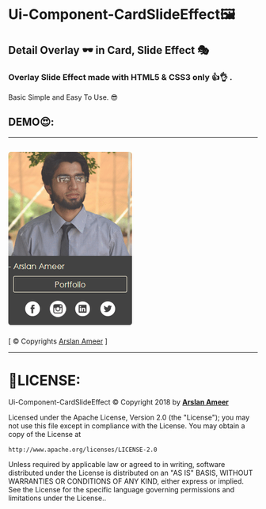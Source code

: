 # Ui-Component-CardSlideEffect🖼
## Detail Overlay 🕶 in Card, Slide Effect 🎭
### Overlay Slide Effect made with HTML5 & CSS3 only 👍👌 .
Basic Simple and Easy To Use. 😎

## DEMO😍:

---
![](images/demo.gif)
---
[ © Copyrights [Arslan Ameer](http://www.arslanameer.cf/) ]

---
# 🔐LICENSE:
Ui-Component-CardSlideEffect © Copyright 2018 by **[Arslan Ameer](http://www.arslanameer.cf/)**

Licensed under the Apache License, Version 2.0 (the "License");
you may not use this file except in compliance with the License.
You may obtain a copy of the License at

    http://www.apache.org/licenses/LICENSE-2.0

Unless required by applicable law or agreed to in writing, software
distributed under the License is distributed on an "AS IS" BASIS,
WITHOUT WARRANTIES OR CONDITIONS OF ANY KIND, either express or implied.
See the License for the specific language governing permissions and
limitations under the License..